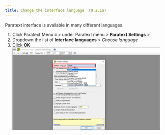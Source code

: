 ```yaml
---
title: Change the interface language  (0.2.1a)
---
```


Paratext interface is available in many different languages.

1.  Click Paratext Menu **≡** \> under Paratext menu \> **Paratext Settings** \>
1.  Dropdown the list of **Interface languages** \> *Choose language*
1.  Click **OK**
    ![](../../media/17f28c9df1c6c3c0cec98c53e5d3ae1b.png)

